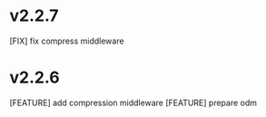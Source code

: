 # v2.2.7
[FIX] fix compress middleware

# v2.2.6

[FEATURE] add compression middleware
[FEATURE] prepare odm
